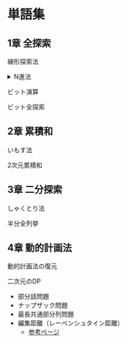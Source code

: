 # 単語集

## 1章 全探索

線形探索法

<details><summary>N進法</summary>
xのiの位の求め方 x / N^i % N
</details>

ビット演算

ビット全探索

## 2章 累積和

いもす法

2次元累積和

## 3章 二分探索

しゃくとり法

半分全列挙

## 4章 動的計画法

動的計画法の復元

二次元のDP

- 部分話問題
- ナップザック問題
- 最長共通部分列問題
- 編集距離（レーベンシュタイン距離）
  - [参考ページ](https://mathwords.net/hensyukyori)
